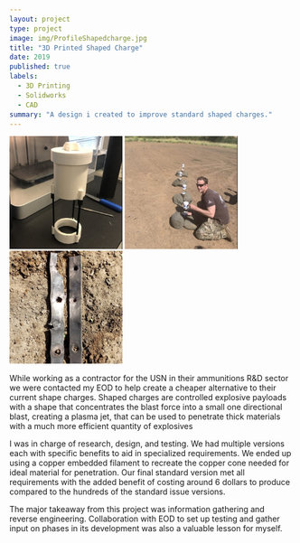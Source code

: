 ```yaml
---
layout: project
type: project
image: img/ProfileShapedcharge.jpg
title: "3D Printed Shaped Charge"
date: 2019
published: true
labels:
  - 3D Printing
  - Solidworks
  - CAD
summary: "A design i created to improve standard shaped charges."
---
```

<div class="text-center p-4">
  <img width="200px" src="../img/ShapeC.jpg">
  <img width="200px" src="../img/Testing_shapeC.jpg">
  <img width="200px" src="../img/ShapeC_testing.jpg">
</div>

While working as a contractor for the USN in their ammunitions R&D sector we were contacted my EOD to help create a cheaper alternative to their current shape charges. Shaped charges are controlled explosive payloads with a shape that concentrates the blast force into a small one directional blast, creating a plasma jet, that can be used to penetrate thick materials with a much more efficient quantity of explosives
	
I was in charge of research, design, and testing. We had multiple versions each with specific benefits to aid in specialized requirements. We ended up using a copper embedded filament to recreate the copper cone needed for ideal material for penetration. Our final standard version met all requirements with the added benefit of costing around 6 dollars to produce compared to the hundreds of the standard issue versions.
	
The major takeaway from this project was information gathering and reverse engineering. Collaboration with EOD to set up testing and gather input on phases in its development was also a valuable lesson for myself.

